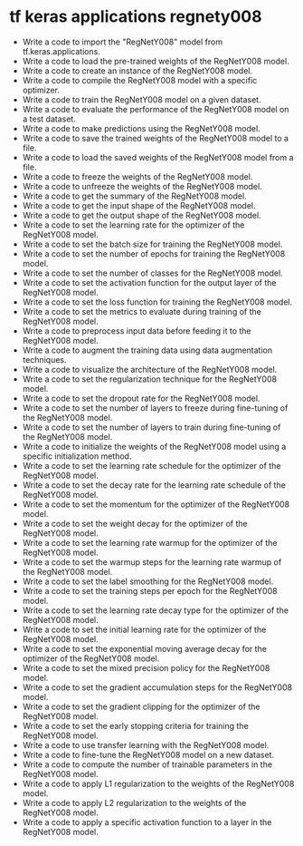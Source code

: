 # tf keras applications regnety008

- Write a code to import the "RegNetY008" model from tf.keras.applications.
- Write a code to load the pre-trained weights of the RegNetY008 model.
- Write a code to create an instance of the RegNetY008 model.
- Write a code to compile the RegNetY008 model with a specific optimizer.
- Write a code to train the RegNetY008 model on a given dataset.
- Write a code to evaluate the performance of the RegNetY008 model on a test dataset.
- Write a code to make predictions using the RegNetY008 model.
- Write a code to save the trained weights of the RegNetY008 model to a file.
- Write a code to load the saved weights of the RegNetY008 model from a file.
- Write a code to freeze the weights of the RegNetY008 model.
- Write a code to unfreeze the weights of the RegNetY008 model.
- Write a code to get the summary of the RegNetY008 model.
- Write a code to get the input shape of the RegNetY008 model.
- Write a code to get the output shape of the RegNetY008 model.
- Write a code to set the learning rate for the optimizer of the RegNetY008 model.
- Write a code to set the batch size for training the RegNetY008 model.
- Write a code to set the number of epochs for training the RegNetY008 model.
- Write a code to set the number of classes for the RegNetY008 model.
- Write a code to set the activation function for the output layer of the RegNetY008 model.
- Write a code to set the loss function for training the RegNetY008 model.
- Write a code to set the metrics to evaluate during training of the RegNetY008 model.
- Write a code to preprocess input data before feeding it to the RegNetY008 model.
- Write a code to augment the training data using data augmentation techniques.
- Write a code to visualize the architecture of the RegNetY008 model.
- Write a code to set the regularization technique for the RegNetY008 model.
- Write a code to set the dropout rate for the RegNetY008 model.
- Write a code to set the number of layers to freeze during fine-tuning of the RegNetY008 model.
- Write a code to set the number of layers to train during fine-tuning of the RegNetY008 model.
- Write a code to initialize the weights of the RegNetY008 model using a specific initialization method.
- Write a code to set the learning rate schedule for the optimizer of the RegNetY008 model.
- Write a code to set the decay rate for the learning rate schedule of the RegNetY008 model.
- Write a code to set the momentum for the optimizer of the RegNetY008 model.
- Write a code to set the weight decay for the optimizer of the RegNetY008 model.
- Write a code to set the learning rate warmup for the optimizer of the RegNetY008 model.
- Write a code to set the warmup steps for the learning rate warmup of the RegNetY008 model.
- Write a code to set the label smoothing for the RegNetY008 model.
- Write a code to set the training steps per epoch for the RegNetY008 model.
- Write a code to set the learning rate decay type for the optimizer of the RegNetY008 model.
- Write a code to set the initial learning rate for the optimizer of the RegNetY008 model.
- Write a code to set the exponential moving average decay for the optimizer of the RegNetY008 model.
- Write a code to set the mixed precision policy for the RegNetY008 model.
- Write a code to set the gradient accumulation steps for the RegNetY008 model.
- Write a code to set the gradient clipping for the optimizer of the RegNetY008 model.
- Write a code to set the early stopping criteria for training the RegNetY008 model.
- Write a code to use transfer learning with the RegNetY008 model.
- Write a code to fine-tune the RegNetY008 model on a new dataset.
- Write a code to compute the number of trainable parameters in the RegNetY008 model.
- Write a code to apply L1 regularization to the weights of the RegNetY008 model.
- Write a code to apply L2 regularization to the weights of the RegNetY008 model.
- Write a code to apply a specific activation function to a layer in the RegNetY008 model.
